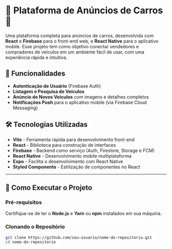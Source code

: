 # 🚗 Plataforma de Anúncios de Carros 🚗

Uma plataforma completa para anúncios de carros, desenvolvida com **React** e **Firebase** para o front-end web, e **React Native** para o aplicativo mobile. Esse projeto tem como objetivo conectar vendedores e compradores de veículos em um ambiente fácil de usar, com uma experiência rápida e intuitiva.

## 📌 Funcionalidades

- **Autenticação de Usuário** (Firebase Auth)
- **Listagem e Pesquisa de Veículos**
- **Anúncio de Novos Veículos** com imagens e detalhes completos
- **Notificações Push** para o aplicativo mobile (via Firebase Cloud Messaging)

## 🛠️ Tecnologias Utilizadas

- **Vite** - Ferramenta rápida para desenvolvimento front-end
- **React** - Biblioteca para construção de interfaces
- **Firebase** - Backend como serviço (Auth, Firestore, Storage e FCM)
- **React Native** - Desenvolvimento mobile multiplataforma
- **Expo** - Facilita o desenvolvimento com React Native
- **Styled Components** - Estilização de componentes no React

---

## 🚀 Como Executar o Projeto

### Pré-requisitos

Certifique-se de ter o **Node.js** e **Yarn** ou **npm** instalados em sua máquina.

### Clonando o Repositório

```bash
git clone https://github.com/seu-usuario/nome-do-repositorio.git
cd nome-do-repositorio
